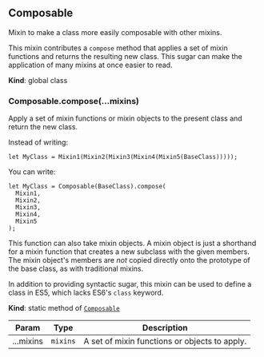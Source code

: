 <a name="Composable"></a>
## Composable
Mixin to make a class more easily composable with other mixins.

This mixin contributes a `compose` method that applies a set of mixin
functions and returns the resulting new class. This sugar can make the
application of many mixins at once easier to read.

**Kind**: global class  
<a name="Composable.compose"></a>
### Composable.compose(...mixins)
Apply a set of mixin functions or mixin objects to the present class and
return the new class.

Instead of writing:

    let MyClass = Mixin1(Mixin2(Mixin3(Mixin4(Mixin5(BaseClass)))));

You can write:

    let MyClass = Composable(BaseClass).compose(
      Mixin1,
      Mixin2,
      Mixin3,
      Mixin4,
      Mixin5
    );

This function can also take mixin objects. A mixin object is just a
shorthand for a mixin function that creates a new subclass with the given
members. The mixin object's members are *not* copied directly onto the
prototype of the base class, as with traditional mixins.

In addition to providing syntactic sugar, this mixin can be used to
define a class in ES5, which lacks ES6's `class` keyword.

**Kind**: static method of <code>[Composable](#Composable)</code>  

| Param | Type | Description |
| --- | --- | --- |
| ...mixins | <code>mixins</code> | A set of mixin functions or objects to apply. |

